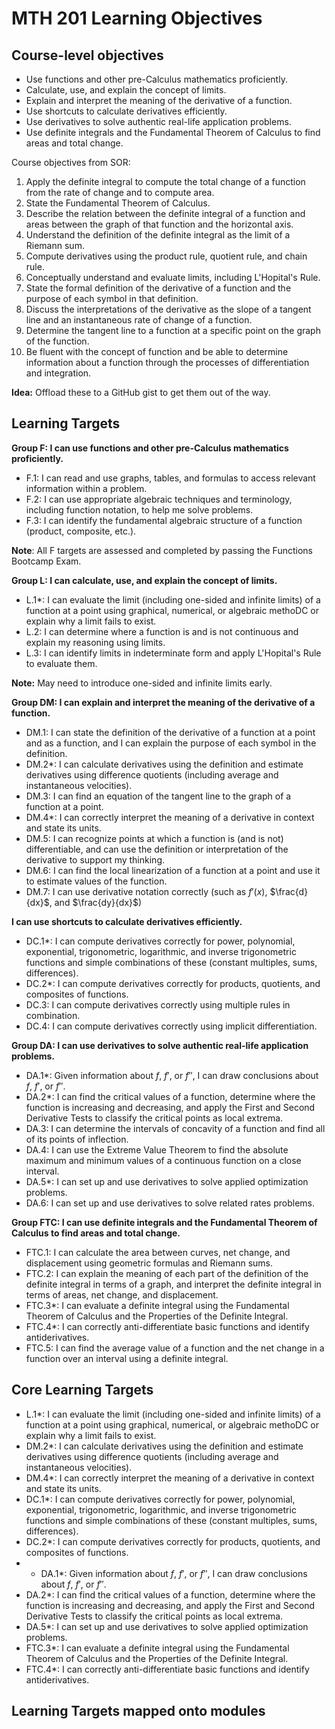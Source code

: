 # MTH 201 Learning Objectives 

## Course-level objectives 

- Use functions and other pre-Calculus mathematics proficiently.
- Calculate, use, and explain the concept of limits.
- Explain and interpret the meaning of the derivative of a function.
- Use shortcuts to calculate derivatives efficiently.
- Use derivatives to solve authentic real-life application problems.
- Use definite integrals and the Fundamental Theorem of Calculus to find areas and total change.

Course objectives from SOR: 

1. Apply the definite integral to compute the total change of a function from the rate of change and to compute area. 
2. State the Fundamental Theorem of Calculus.
3. Describe the relation between the definite integral of a function and areas between the graph of that function and the horizontal axis.
4. Understand the definition of the definite integral as the limit of a Riemann sum.
5. Compute derivatives using the product rule, quotient rule, and chain rule.
6. Conceptually understand and evaluate limits, including L'Hopital's Rule.
7. State the formal definition of the derivative of a function and the purpose of each symbol in that definition.
8. Discuss the interpretations of the derivative as the slope of a tangent line and an
instantaneous rate of change of a function.
9. Determine the tangent line to a function at a specific point on the graph of the function.
10. Be fluent with the concept of function and be able to determine information about a function through the processes of differentiation and integration.

**Idea:** Offload these to a GitHub gist to get them out of the way. 


## Learning Targets 


**Group F: I can use functions and other pre-Calculus mathematics proficiently.** 

- F.1: I can read and use graphs, tables, and formulas to access relevant information within a problem. 
- F.2: I can use appropriate algebraic techniques and terminology, including function notation, to help me solve problems. 
- F.3: I can identify the fundamental algebraic structure of a function (product, composite, etc.). 

**Note**: All F targets are assessed and completed by passing the Functions Bootcamp Exam. 

**Group L: I can calculate, use, and explain the concept of limits.** 

- L.1*: I can evaluate the limit (including one-sided and infinite limits) of a function at a point using graphical, numerical, or algebraic methoDC or explain why a limit fails to exist.
- L.2: I can determine where a function is and is not continuous and explain my reasoning using limits. 
- L.3: I can identify limits in indeterminate form and apply L'Hopital's Rule to evaluate them. 

**Note:** May need to introduce one-sided and infinite limits early. 

**Group DM: I can explain and interpret the meaning of the derivative of a function.** 
    
- DM.1: I can state the definition of the derivative of a function at a point and as a function, and I can explain the purpose of each symbol in the definition. 
- DM.2*: I can calculate derivatives using the definition and estimate derivatives using difference quotients (including average and instantaneous velocities). 
- DM.3: I can find an equation of the tangent line to the graph of a function at a point. 
- DM.4*: I can correctly interpret the meaning of a derivative in context and state its units. 
- DM.5: I can recognize points at which a function is (and is not) differentiable, and can use the definition or interpretation of the derivative to support my thinking.
- DM.6: I can find the local linearization of a function at a point and use it to estimate values of the function. 
- DM.7: I can use derivative notation correctly (such as $f'(x)$, $\frac{d}{dx}$, and $\frac{dy}{dx}$)

**I can use shortcuts to calculate derivatives efficiently.** 
- DC.1*: I can compute derivatives correctly for power, polynomial, exponential, trigonometric, logarithmic, and inverse trigonometric functions and simple combinations of these (constant multiples, sums, differences). 
- DC.2*: I can compute derivatives correctly for products, quotients, and composites of functions. 
- DC.3: I can compute derivatives correctly using multiple rules in combination. 
- DC.4: I can compute derivatives correctly using implicit differentiation. 

**Group DA: I can use derivatives to solve authentic real-life application problems.** 
   
- DA.1*: Given information about $f$, $f'$, or $f''$, I can draw conclusions about $f$, $f'$, or $f''$. 
- DA.2*: I can find the critical values of a function, determine where the function is increasing and decreasing, and apply the First and Second Derivative Tests to classify the critical points as local extrema. 
- DA.3: I can determine the intervals of concavity of a function and find all of its points of inflection. 
- DA.4: I can use the Extreme Value Theorem to find the absolute maximum and minimum values of a continuous function on a close interval.
- DA.5*: I can set up and use derivatives to solve applied optimization problems. 
- DA.6: I can set up and use derivatives to solve related rates problems. 

**Group FTC: I can use definite integrals and the Fundamental Theorem of Calculus to find areas and total change.** 

- FTC.1: I can calculate the area between curves, net change, and displacement using geometric formulas and Riemann sums. 
- FTC.2: I can explain the meaning of each part of the definition of the definite integral in terms of a graph, and interpret the definite integral in terms of areas, net change, and displacement. 
- FTC.3*: I can evaluate a definite integral using the Fundamental Theorem of Calculus and the Properties of the Definite Integral. 
- FTC.4*: I can correctly anti-differentiate basic functions and identify antiderivatives. 
- FTC.5: I can find the average value of a function and the net change in a function over an interval using a definite integral.

## Core Learning Targets 

- L.1*: I can evaluate the limit (including one-sided and infinite limits) of a function at a point using graphical, numerical, or algebraic methoDC or explain why a limit fails to exist.
- DM.2*: I can calculate derivatives using the definition and estimate derivatives using difference quotients (including average and instantaneous velocities). 
- DM.4*: I can correctly interpret the meaning of a derivative in context and state its units. 
- DC.1*: I can compute derivatives correctly for power, polynomial, exponential, trigonometric, logarithmic, and inverse trigonometric functions and simple combinations of these (constant multiples, sums, differences). 
- DC.2*: I can compute derivatives correctly for products, quotients, and composites of functions. 
- - DA.1*: Given information about $f$, $f'$, or $f''$, I can draw conclusions about $f$, $f'$, or $f''$. 
- DA.2*: I can find the critical values of a function, determine where the function is increasing and decreasing, and apply the First and Second Derivative Tests to classify the critical points as local extrema. 
- DA.5*: I can set up and use derivatives to solve applied optimization problems. 
- FTC.3*: I can evaluate a definite integral using the Fundamental Theorem of Calculus and the Properties of the Definite Integral. 
- FTC.4*: I can correctly anti-differentiate basic functions and identify antiderivatives.

## Learning Targets mapped onto modules 